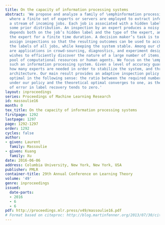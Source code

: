 ```yaml
---
title: On the capacity of information processing systems
abstract: 'We propose and analyze a family of \emphinformation processing systems,
  where a finite set of experts or servers are employed to extract information about
  a stream of incoming jobs. Each job is associated with a hidden label drawn from
  some prior distribution. An inspection by an expert produces a noisy outcome that
  depends both on the job’s hidden label and the type of the expert, and occupies
  the expert for a finite time duration. A decision maker’s task is to dynamically
  assign inspections so that the resulting outcomes can be used to accurately recover
  the labels of all jobs, while keeping the system stable. Among our chief motivations
  are applications in crowd-sourcing, diagnostics, and experiment designs, where one
  wishes to efficiently discover the nature of a large number of items, using a finite
  pool of computational resources or human agents. We focus on the \emphcapacity of
  such an information processing system. Given a level of accuracy guarantee, we ask
  how many experts are needed in order to stabilize the system, and through what inspection
  architecture. Our main result provides an adaptive inspection policy that is asymptotically
  optimal in the following sense: the ratio between the required number of experts
  under our policy and the theoretical optimal converges to one, as the probability
  of error in label recovery tends to zero.'
layout: inproceedings
series: Proceedings of Machine Learning Research
id: massoulie16
month: 0
tex_title: On the capacity of information processing systems
firstpage: 1292
lastpage: 1297
page: 1292-1297
order: 1292
cycles: false
author:
- given: Laurent
  family: Massoulie
- given: Kuang
  family: Xu
date: 2016-06-06
address: Columbia University, New York, New York, USA
publisher: PMLR
container-title: 29th Annual Conference on Learning Theory
volume: '49'
genre: inproceedings
issued:
  date-parts:
  - 2016
  - 6
  - 6
pdf: http://proceedings.mlr.press/v49/massoulie16.pdf
# Format based on citeproc: http://blog.martinfenner.org/2013/07/30/citeproc-yaml-for-bibliographies/
---
```

